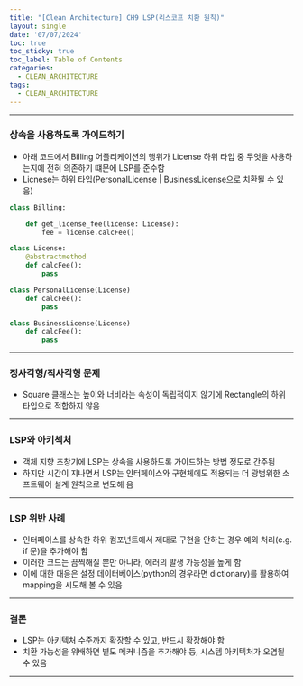 ```yaml
---
title: "[Clean Architecture] CH9 LSP(리스코프 치환 원칙)"
layout: single
date: '07/07/2024'
toc: true
toc_sticky: true
toc_label: Table of Contents
categories:
  - CLEAN_ARCHITECTURE
tags:
  - CLEAN_ARCHITECTURE
---
```


---

### 상속을 사용하도록 가이드하기
* 아래 코드에서 Billing 어플리케이션의 행위가 License 하위 타입 중 무엇을 사용하는지에 전혀 의존하기 떄문에 LSP를 준수함
* Licnese는 하위 타입(PersonalLicense | BusinessLicense으로 치환될 수 있음)

```python
class Billing:

    def get_license_fee(license: License):
        fee = license.calcFee()

class License:
    @abstractmethod
    def calcFee():
        pass

class PersonalLicense(License)
    def calcFee():
        pass

class BusinessLicense(License)
    def calcFee():
        pass
```

---

### 정사각형/직사각형 문제
* Square 클래스는 높이와 너비라는 속성이 독립적이지 않기에 Rectangle의 하위 타입으로 적합하지 않음

---

### LSP와 아키첵처
* 객체 지향 초창기에 LSP는 상속을 사용하도록 가이드하는 방법 정도로 간주됨
* 하지만 시간이 지나면서 LSP는 인터페이스와 구현체에도 적용되는 더 광범위한 소프트웨어 설계 원칙으로 변모해 옴

---

### LSP 위반 사례
* 인터페이스를 상속한 하위 컴포넌트에서 제대로 구현을 안하는 경우 예외 처리(e.g. if 문)을 추가해야 함
* 이러한 코드는 끔찍해질 뿐만 아니라, 에러의 발생 가능성을 높게 함
* 이에 대한 대응은 설정 데이터베이스(python의 경우라면 dictionary)를 활용하여 mapping을 시도해 볼 수 있음

---

### 결론
* LSP는 아키텍처 수준까지 확장할 수 있고, 반드시 확장해야 함
* 치환 가능성을 위배하면 별도 메커니즘을 추가해야 등, 시스템 아키텍처가 오염될 수 있음

---
